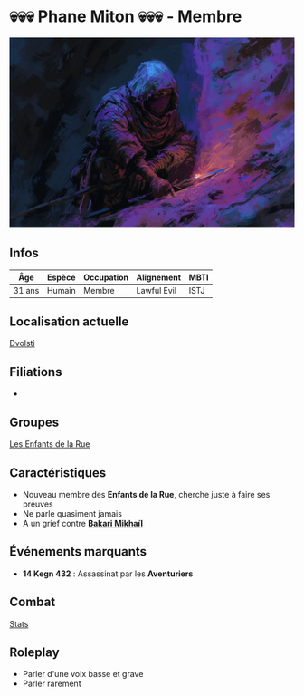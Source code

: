 # :skull::skull::skull: Phane Miton :skull::skull::skull: - Membre
![Phane Miton](../../../_images/bandit_cache.png)

## Infos 
| Âge | Espèce | Occupation | Alignement | MBTI |
| --- | ------ | ---------- | ---------- | ---- |
| 31 ans | Humain | Membre | Lawful Evil | ISTJ |

## Localisation actuelle
[Dvolsti](../../VILLES/Dvolsti.md)

## Filiations
* 

## Groupes 
[Les Enfants de la Rue](./_Organisation.md)

## Caractéristiques
* Nouveau membre des **Enfants de la Rue**, cherche juste à faire ses preuves
* Ne parle quasiment jamais
* A un grief contre [**Bakari Mikhaïl**](./Bakari_Mikhail.md)

## Événements marquants
* **14 Kegn 432** : Assassinat par les **Aventuriers**

## Combat
[Stats](../../../STAT_BLOCKS/CLASS/CapitaineBandit.md)

## Roleplay
* Parler d'une voix basse et grave
* Parler rarement